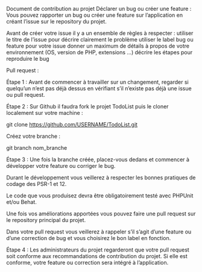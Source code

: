 Document de contribution au projet
Déclarer un bug ou créer une feature :
Vous pouvez rapporter un bug ou créer une feature sur l’application en créant l’issue sur le repository du projet.

Avant de créer votre issue il y a un ensemble de règles à respecter : utiliser le titre de l’issue pour décrire clairement le problème utiliser le label bug ou feature pour votre issue donner un maximum de détails à propos de votre environnement (OS, version de PHP, extensions ...) décrire les étapes pour reproduire le bug

Pull request :

Étape 1 :
Avant de commencer à travailler sur un changement, regarder si quelqu’un n’est pas déjà dessus en vérifiant s’il n’existe pas déjà une issue ou pull request.

Étape 2 :
Sur Github il faudra fork le projet TodoList puis le cloner localement sur votre machine :

git clone https://github.com/USERNAME/TodoList.git

Créez votre branche :

git branch nom_branche

Étape 3 :
Une fois la branche créée, placez-vous dedans et commencer à développer votre feature ou corriger le bug.

Durant le développement vous veillerez à respecter les bonnes pratiques de codage des PSR-1 et 12.

Le code que vous produisez devra être obligatoirement testé avec PHPUnit et/ou Behat.

Une fois vos améliorations apportées vous pouvez faire une pull request sur le repository principal du projet.

Dans votre pull request vous veillerez à rappeler s’il s’agit d’une feature ou d’une correction de bug et vous choisirez le bon label en fonction.

Étape 4 :
Les administrateurs du projet regarderont que votre pull request soit conforme aux recommandations de contribution du projet. Si elle est conforme, votre feature ou correction sera intégré à l’application.
